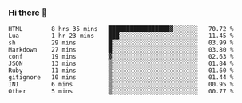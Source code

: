 ### Hi there 👋
<!--START_SECTION:waka-->

```text
HTML        8 hrs 35 mins   █████████████████▓░░░░░░░   70.72 %
Lua         1 hr 23 mins    ███░░░░░░░░░░░░░░░░░░░░░░   11.45 %
sh          29 mins         █░░░░░░░░░░░░░░░░░░░░░░░░   03.99 %
Markdown    27 mins         █░░░░░░░░░░░░░░░░░░░░░░░░   03.80 %
conf        19 mins         ▓░░░░░░░░░░░░░░░░░░░░░░░░   02.63 %
JSON        13 mins         ▒░░░░░░░░░░░░░░░░░░░░░░░░   01.84 %
Ruby        11 mins         ▒░░░░░░░░░░░░░░░░░░░░░░░░   01.60 %
gitignore   10 mins         ▒░░░░░░░░░░░░░░░░░░░░░░░░   01.44 %
INI         6 mins          ▒░░░░░░░░░░░░░░░░░░░░░░░░   00.95 %
Other       5 mins          ▒░░░░░░░░░░░░░░░░░░░░░░░░   00.77 %
```

<!--END_SECTION:waka-->

<!--
**YoganshSharma/YoganshSharma** is a ✨ _special_ ✨ repository because its `README.md` (this file) appears on your GitHub profile.

Here are some ideas to get you started:

- 🔭 I’m currently working on ...
- 🌱 I’m currently learning ...
- 👯 I’m looking to collaborate on ...
- 🤔 I’m looking for help with ...
- 💬 Ask me about ...
- 📫 How to reach me: ...
- 😄 Pronouns: ...
- ⚡ Fun fact: ...
-->
